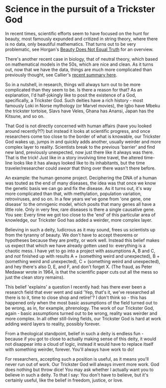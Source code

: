 # Science in the pursuit of a Trickster God

In recent times, scientific efforts seem to have focused on the hunt for beauty, most famously expunded and critized in string theory, where there is no data, only beautiful mathematics. That turns out to be very problematic, see Horgan's [Beauty Does Not Equal Truth](https://blogs.scientificamerican.com/cross-check/beauty-does-not-equal-truth-in-physics-or-elsewhere/) for an overview.

There's another recent case in biology, that of neutral theory, which based on mathematical models in the 50s, which are nice and clean. As it turns out, now that we have the data, things are much more complicated than previously thought, see Callier's [recent summary here](https://www.quantamagazine.org/neutral-theory-of-evolution-challenged-by-evidence-for-dna-selection-20181108/).

So in a nutshell, in research, things will always turn out to be more complicated than they seem to be.
Is there a reason for that? As an explanation, I'd half-jokingly like to posit the existence of a God, specifically, a Trickster God. Such deities have a rich history - most famously Loki in Norse mythology (or Marvel movies), the Igbo have Mbeku the trickster tortoise, Slavs have Veles, Ghana has Anansi, Japan has the Kitsune, and so on.

That God is not directly concerned with human affairs (have you looked around recently?!?) but instead it looks at scientific progress, and once researchers come too close to the border of what is knowable, our Trickster God wakes up, jumps in and quickly adds another, usually weirder and more complex layer to reality. Scientists break to the previous 'barrier' and find new land, previously unexpected, now just there like it always was there. That is the trick! Just like in a story involving time travel, the altered time-line looks like it has always looked like to its inhabitants, but the time traveler/researcher could *swear* that thing over there wasn't there before.

An example: the human genome project. Deciphering the DNA of a human was touted as the end of many diseases, the idea was that once we know the genetic basis we can go and fix the disease. As it turns out, it's way more complicated than that, with methylation, population variation, retroviruses, and so on. In a few years we've gone from 'one gene, one disease' to the omnigenic model, which posits that many genes all have a little role. Only in very few, rare diseases is there a single causative gene. You see: Every time we got too close to the 'end' of this particular area of knowledge, our Trickster God has added a weirder, more complex layer. 

Believing in such a deity, ludicrous as it may sound, frees us scientists up from the tyranny of beauty. We don't have to accept theorems or hypotheses because they are pretty, or work well. Instead this belief makes us expect that which we have already gotten used to: everything is a chaotic mess. I have yet to go into a project with assumptions A, B and C, and *not* finished up with results A + (something weird and unexpected), B + (something weird and unexpected), C + (something weird and unexpected), and hey there's also D, E, and F, and don't forget X. (The fraud, as Peter Medawar wrote in 1964, is that the scientific paper cuts out all the mess so just the clean story remains).

This belief 'explains' a question I recently had: has there ever been a research field that ever went and said 'Yep, that's it, we've researched all there is to it, time to close shop and retire!'? I don't think so - this has happened only when the most basic assumptions of the field turned out to be wrong, as in, for example, phrenology. The work of our Trickster God, again - basic assumptions turned out to be wrong, reality was weirder and more complex. In all other still-living fields, our Trickster God is hard at work adding weird layers to reality, possibly forever.

From a theological standpoint, belief in such a deity is endless fun - because if you got to close to actually making sense of this deity, it would not disappear into a cloud of logic, instead it would have to replace itself with something weirder, forever. You'll always have work to do!

For researchers, accepting such a position is useful, as it means you'll never run out of work. Our Trickster God will always invent more work. God does nothing but throw dice!
You may ask whether I actually want you to believe in such a deity. To that I say: You don't have to believe, but it's certainly useful, like the belief in freedom, justice, or love.
